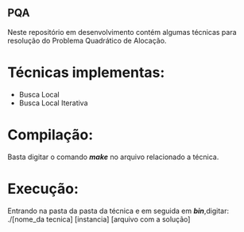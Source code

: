 ## PQA
Neste repositório em desenvolvimento contém algumas técnicas para resolução do Problema Quadrático de Alocação.

# Técnicas implementas:
* Busca Local
* Busca Local Iterativa

# Compilação:
 Basta digitar o comando **_make_** no arquivo relacionado a técnica.

# Execução:
  Entrando na pasta da pasta da técnica e em seguida em **_bin_**,digitar:
  ./[nome_da tecnica] [instancia] [arquivo com a solução]

